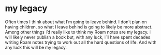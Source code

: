 # my legacy

Often times I think about what I&rsquo;m going to leave behind. I don&rsquo;t plan on having children, so what I leave behind is going to likely be more abstract. Among other things I&rsquo;d really like to think my Roam notes are my legacy. I will likely never publish a book but, with any luck, I&rsquo;ll have spent decades writing Roam notes trying to work out all the hard questions of life. And with any luck this will be my legacy.
